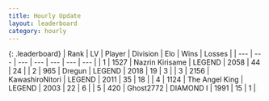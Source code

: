 ```yaml
---
title: Hourly Update
layout: leaderboard
category: hourly
---
```


{: .leaderboard}
| Rank | LV | Player | Division | Elo | Wins | Losses |
| --- | --- | --- | --- | --- | --- | --- |
| <span data-change="0">1</span> | 1527 | <span title="ID: 315148">Nazrin Kirisame</span> | LEGEND | <span data-change="27">2058</span> | <span data-change="6">44</span> | <span data-change="1">24</span> |
| <span data-change="0">2</span> | 965 | <span title="ID: 337810">Dregun</span> | LEGEND | <span data-change="0">2018</span> | <span data-change="0">19</span> | <span data-change="0">3</span> |
| <span data-change="0">3</span> | 2156 | <span title="ID: 164871">KawashiroNitori</span> | LEGEND | <span data-change="0">2011</span> | <span data-change="0">35</span> | <span data-change="0">18</span> |
| <span data-change="0">4</span> | 1124 | <span title="ID: 547162">The Angel King</span> | LEGEND | <span data-change="0">2003</span> | <span data-change="0">22</span> | <span data-change="0">6</span> |
| <span data-change="0">5</span> | 420 | <span title="ID: 336637">Ghost2772</span> | DIAMOND I | <span data-change="0">1991</span> | <span data-change="0">15</span> | <span data-change="0">1</span> |